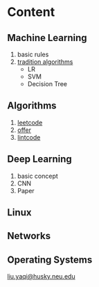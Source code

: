 
# Content
## Machine Learning
1. basic rules
2. [tradition algorithms](https://github.com/liuyaqiao/Learning-Note/tree/master/Machine%20Learning/Algorithms)
	* LR
	* SVM
	* Decision Tree

  
## Algorithms
1. [leetcode](https://github.com/liuyaqiao/Algorithms/tree/master/src)  
2. [offer](https://github.com/liuyaqiao/Algorithms/tree/master/offer/python)  
3. [lintcode](https://www.baidu.com)  

## Deep Learning
1. basic concept
2. CNN
3. Paper
## Linux
## Networks
## Operating Systems







<liu.yaqi@husky.neu.edu>
